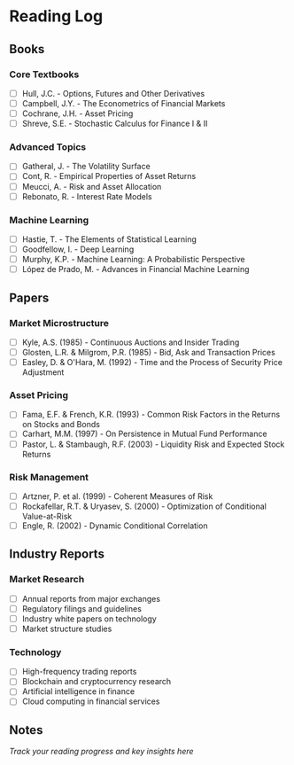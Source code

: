 # Reading Log

## Books

### Core Textbooks
- [ ] Hull, J.C. - Options, Futures and Other Derivatives
- [ ] Campbell, J.Y. - The Econometrics of Financial Markets
- [ ] Cochrane, J.H. - Asset Pricing
- [ ] Shreve, S.E. - Stochastic Calculus for Finance I & II

### Advanced Topics
- [ ] Gatheral, J. - The Volatility Surface
- [ ] Cont, R. - Empirical Properties of Asset Returns
- [ ] Meucci, A. - Risk and Asset Allocation
- [ ] Rebonato, R. - Interest Rate Models

### Machine Learning
- [ ] Hastie, T. - The Elements of Statistical Learning
- [ ] Goodfellow, I. - Deep Learning
- [ ] Murphy, K.P. - Machine Learning: A Probabilistic Perspective
- [ ] López de Prado, M. - Advances in Financial Machine Learning

## Papers

### Market Microstructure
- [ ] Kyle, A.S. (1985) - Continuous Auctions and Insider Trading
- [ ] Glosten, L.R. & Milgrom, P.R. (1985) - Bid, Ask and Transaction Prices
- [ ] Easley, D. & O'Hara, M. (1992) - Time and the Process of Security Price Adjustment

### Asset Pricing
- [ ] Fama, E.F. & French, K.R. (1993) - Common Risk Factors in the Returns on Stocks and Bonds
- [ ] Carhart, M.M. (1997) - On Persistence in Mutual Fund Performance
- [ ] Pastor, L. & Stambaugh, R.F. (2003) - Liquidity Risk and Expected Stock Returns

### Risk Management
- [ ] Artzner, P. et al. (1999) - Coherent Measures of Risk
- [ ] Rockafellar, R.T. & Uryasev, S. (2000) - Optimization of Conditional Value-at-Risk
- [ ] Engle, R. (2002) - Dynamic Conditional Correlation

## Industry Reports

### Market Research
- [ ] Annual reports from major exchanges
- [ ] Regulatory filings and guidelines
- [ ] Industry white papers on technology
- [ ] Market structure studies

### Technology
- [ ] High-frequency trading reports
- [ ] Blockchain and cryptocurrency research
- [ ] Artificial intelligence in finance
- [ ] Cloud computing in financial services

## Notes

*Track your reading progress and key insights here*